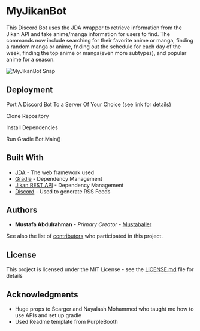 # MyJikanBot

This Discord Bot uses the JDA wrapper to retrieve information from the Jikan API and take anime/manga information for users to find. The commands now include searching for their favorite anime or manga, finding a random manga or anime, fnding out the schedule for each day of the week, finding the top anime or manga(even more subtypes), and popular anime for a season.

![MyJikanBot Snap](https://snipboard.io/E0qmpn.jpg)


## Deployment

Port A Discord Bot To a Server Of Your Choice (see link for details)

Clone Repository

Install Dependencies

Run Gradle Bot.Main()

## Built With

* [JDA](http://www.dropwizard.io/1.0.2/docs/) - The web framework used
* [Gradle](https://maven.apache.org/) - Dependency Management
* [Jikan REST API](https://maven.apache.org/) - Dependency Management
* [Discord](https://rometools.github.io/rome/) - Used to generate RSS Feeds

## Authors

* **Mustafa Abdulrahman** - *Primary Creator* - [Mustaballer](https://github.com/Mustaballer)

See also the list of [contributors](https://github.com/your/project/contributors) who participated in this project.

## License

This project is licensed under the MIT License - see the [LICENSE.md](LICENSE.md) file for details

## Acknowledgments

* Huge props to Scarger and Nayalash Mohammed who taught me how to use APIs and set up gradle
* Used Readme template from PurpleBooth

